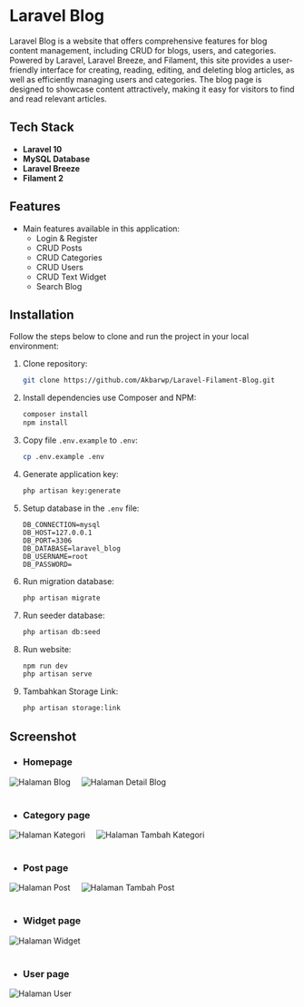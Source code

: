 # Laravel Blog

Laravel Blog is a website that offers comprehensive features for blog content management, including CRUD for blogs, users, and categories. Powered by Laravel, Laravel Breeze, and Filament, this site provides a user-friendly interface for creating, reading, editing, and deleting blog articles, as well as efficiently managing users and categories. The blog page is designed to showcase content attractively, making it easy for visitors to find and read relevant articles.

## Tech Stack

- **Laravel 10**
- **MySQL Database**
- **Laravel Breeze**
- **Filament 2**

## Features

- Main features available in this application:
  - Login & Register
  - CRUD Posts
  - CRUD Categories
  - CRUD Users
  - CRUD Text Widget
  - Search Blog

## Installation

Follow the steps below to clone and run the project in your local environment:

1. Clone repository:

    ```bash
    git clone https://github.com/Akbarwp/Laravel-Filament-Blog.git
    ```

2. Install dependencies use Composer and NPM:

    ```bash
    composer install
    npm install
    ```

3. Copy file `.env.example` to `.env`:

    ```bash
    cp .env.example .env
    ```

4. Generate application key:

    ```bash
    php artisan key:generate
    ```

5. Setup database in the `.env` file:

    ```plaintext
    DB_CONNECTION=mysql
    DB_HOST=127.0.0.1
    DB_PORT=3306
    DB_DATABASE=laravel_blog
    DB_USERNAME=root
    DB_PASSWORD=
    ```

6. Run migration database:

    ```bash
    php artisan migrate
    ```

7. Run seeder database:

    ```bash
    php artisan db:seed
    ```

8. Run website:

    ```bash
    npm run dev
    php artisan serve
    ```

9. Tambahkan Storage Link:

    ```bash
    php artisan storage:link
    ```

## Screenshot

- ### **Homepage**

<img src="https://github.com/user-attachments/assets/5d5fc99f-fd33-4882-a614-0a2c5bb2a842" alt="Halaman Blog" width="" />
&nbsp;&nbsp;&nbsp;
<img src="https://github.com/user-attachments/assets/385a6ab3-72df-44a4-a597-972fc27583f1" alt="Halaman Detail Blog" width="" />
<br><br>

- ### **Category page**

<img src="https://github.com/user-attachments/assets/24cabd9d-e350-40f5-b007-2320d313a573" alt="Halaman Kategori" width="" />
&nbsp;&nbsp;&nbsp;
<img src="https://github.com/user-attachments/assets/5ed25365-1f6e-4d1c-af90-03fa14b22140" alt="Halaman Tambah Kategori" width="" />
<br><br>

- ### **Post page**

<img src="https://github.com/user-attachments/assets/28924d44-5216-41ed-a429-e84f035387d2" alt="Halaman Post" width="" />
&nbsp;&nbsp;&nbsp;
<img src="https://github.com/user-attachments/assets/f285f261-672c-4bc7-b0df-00b524935a9d" alt="Halaman Tambah Post" width="" />
<br><br>

- ### **Widget page**

<img src="https://github.com/user-attachments/assets/7ca9db9f-fc2c-49d2-be5a-f07bc926aab0" alt="Halaman Widget" width="" />
<br><br>

- ### **User page**

<img src="https://github.com/user-attachments/assets/b46a80de-9b72-434b-af16-37c263fe8c63" alt="Halaman User" width="" />
<br><br>
